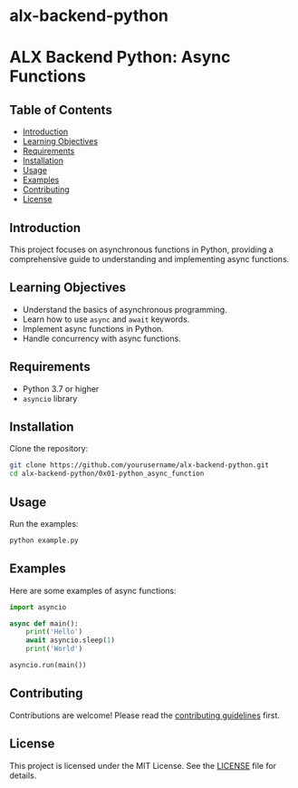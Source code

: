 # alx-backend-python

# ALX Backend Python: Async Functions

## Table of Contents

- [Introduction](#introduction)
- [Learning Objectives](#learning-objectives)
- [Requirements](#requirements)
- [Installation](#installation)
- [Usage](#usage)
- [Examples](#examples)
- [Contributing](#contributing)
- [License](#license)

## Introduction

This project focuses on asynchronous functions in Python, providing a comprehensive guide to understanding and implementing async functions.

## Learning Objectives

- Understand the basics of asynchronous programming.
- Learn how to use `async` and `await` keywords.
- Implement async functions in Python.
- Handle concurrency with async functions.

## Requirements

- Python 3.7 or higher
- `asyncio` library

## Installation

Clone the repository:

```bash
git clone https://github.com/yourusername/alx-backend-python.git
cd alx-backend-python/0x01-python_async_function
```

## Usage

Run the examples:

```bash
python example.py
```

## Examples

Here are some examples of async functions:

```python
import asyncio

async def main():
    print('Hello')
    await asyncio.sleep(1)
    print('World')

asyncio.run(main())
```

## Contributing

Contributions are welcome! Please read the [contributing guidelines](CONTRIBUTING.md) first.

## License

This project is licensed under the MIT License. See the [LICENSE](LICENSE) file for details.
